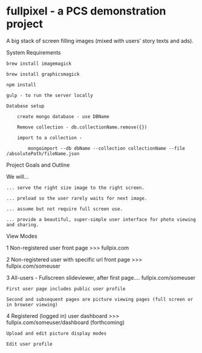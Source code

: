 # fullpixel - a PCS demonstration project

A big stack of screen filling images (mixed with users’ story texts and ads).

System Requirements

	brew install imagemagick

	brew install graphicsmagick

	npm install  

	gulp - to run the server locally

	Database setup

		create mongo database - use DBName

		Remove collection - db.collectionName.remove({})

		import to a collection - 

			mongoimport --db dbName --collection collectionName --file /absolutePath/fileName.json

	


Project Goals and Outline

We will...

	... serve the right size image to the right screen. 

	... preload so the user rarely waits for next image.
	
	... assume but not require full screen use.
	
	... provide a beautiful, super-simple user interface for photo viewing and sharing.

View Modes

1  Non-registered user front page  >>> fullpix.com

2  Non-registered user with specific url front page >>> fullpix.com/someuser

3  All-users - Fullscreen slideviewer, after first page....   fullpix.com/someuser

	First user page includes public user profile

	Second and subsequent pages are picture viewing pages (full screen or in browser viewing)
 
4  Registered (logged in) user dashboard  >>> fullpix.com/someuser/dashboard
	(forthcoming)	

	Upload and edit picture display modes

	Edit user profile  





